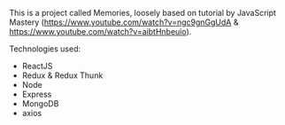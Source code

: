 This is a project called Memories, loosely based on tutorial by JavaScript Mastery (https://www.youtube.com/watch?v=ngc9gnGgUdA & https://www.youtube.com/watch?v=aibtHnbeuio).

Technologies used:
-   ReactJS
-   Redux & Redux Thunk
-   Node
-   Express
-   MongoDB
-   axios

